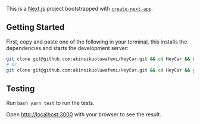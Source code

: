 This is a [Next.js](https://nextjs.org/) project bootstrapped with [`create-next-app`](https://github.com/vercel/next.js/tree/canary/packages/create-next-app).

## Getting Started

First, copy and paste one of the following in your terminal, this installs the dependencies and starts the development server:

```bash
git clone git@github.com:akinsikuoluwafemi/HeyCar.git && cd HeyCar && npm install && npm run dev
# or
git clone git@github.com:akinsikuoluwafemi/HeyCar.git && cd HeyCar && yarn && yarn dev
```

## Testing

Run `bash yarn test` to run the tests.

Open [http://localhost:3000](http://localhost:3000) with your browser to see the result.
